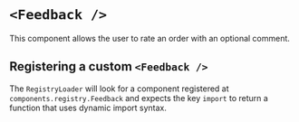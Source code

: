 # `<Feedback />`

This component allows the user to rate an order with an optional comment.

## Registering a custom `<Feedback />`

The `RegistryLoader` will look for a component registered at `components.registry.Feedback` and expects the key `import` to return a function that uses dynamic import syntax.

